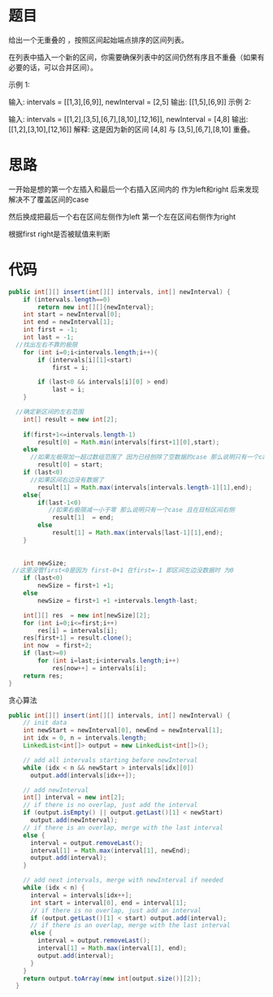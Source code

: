 



# 题目

给出一个无重叠的 ，按照区间起始端点排序的区间列表。

在列表中插入一个新的区间，你需要确保列表中的区间仍然有序且不重叠（如果有必要的话，可以合并区间）。

示例 1:

输入: intervals = [[1,3],[6,9]], newInterval = [2,5]
输出: [[1,5],[6,9]]
示例 2:

输入: intervals = [[1,2],[3,5],[6,7],[8,10],[12,16]], newInterval = [4,8]
输出: [[1,2],[3,10],[12,16]]
解释: 这是因为新的区间 [4,8] 与 [3,5],[6,7],[8,10] 重叠。

# 思路

一开始是想的第一个左插入和最后一个右插入区间内的 作为left和right 后来发现解决不了覆盖区间的case

然后换成把最后一个右在区间左侧作为left  第一个左在区间右侧作为right

根据first right是否被赋值来判断







# 代码

```java
public int[][] insert(int[][] intervals, int[] newInterval) {
    if (intervals.length==0)
        return new int[][]{newInterval};
    int start = newInterval[0];
    int end = newInterval[1];
    int first = -1;
    int last = -1;
  //找出左右不靠的极限
    for (int i=0;i<intervals.length;i++){
        if (intervals[i][1]<start)
            first = i;

        if (last<0 && intervals[i][0] > end)
            last = i;
    }

  //确定新区间的左右范围
    int[] result = new int[2];
  
    if(first+1<=intervals.length-1)
        result[0] = Math.min(intervals[first+1][0],start);
    else
      //如果左极限加一超过数组范围了 因为已经刨除了空数据的case 那么说明只有一个case 且在目标区间左侧
        result[0] = start;
    if (last<0)
      //如果区间右边没有数据了
        result[1] = Math.max(intervals[intervals.length-1][1],end);
    else{
        if(last-1<0)
           //如果右极限减一小于零 那么说明只有一个case 且在目标区间右侧
            result[1]  = end;
        else
            result[1] = Math.max(intervals[last-1][1],end);
    }
  
  
    int newSize;
 //这里没管first<0是因为 first-0+1 在first=-1 即区间左边没数据时 为0
    if (last<0)
        newSize = first+1 +1;
    else
        newSize = first+1 +1 +intervals.length-last;

    int[][] res  = new int[newSize][2];
    for (int i=0;i<=first;i++)
        res[i] = intervals[i];
    res[first+1] = result.clone();
    int now  = first+2;
    if (last>=0)
        for (int i=last;i<intervals.length;i++)
            res[now++] = intervals[i];
    return res;
}
```

贪心算法

```java
public int[][] insert(int[][] intervals, int[] newInterval) {
    // init data
    int newStart = newInterval[0], newEnd = newInterval[1];
    int idx = 0, n = intervals.length;
    LinkedList<int[]> output = new LinkedList<int[]>();

    // add all intervals starting before newInterval
    while (idx < n && newStart > intervals[idx][0])
      output.add(intervals[idx++]);

    // add newInterval
    int[] interval = new int[2];
    // if there is no overlap, just add the interval
    if (output.isEmpty() || output.getLast()[1] < newStart)
      output.add(newInterval);
    // if there is an overlap, merge with the last interval
    else {
      interval = output.removeLast();
      interval[1] = Math.max(interval[1], newEnd);
      output.add(interval);
    }

    // add next intervals, merge with newInterval if needed
    while (idx < n) {
      interval = intervals[idx++];
      int start = interval[0], end = interval[1];
      // if there is no overlap, just add an interval
      if (output.getLast()[1] < start) output.add(interval);
      // if there is an overlap, merge with the last interval
      else {
        interval = output.removeLast();
        interval[1] = Math.max(interval[1], end);
        output.add(interval);
      }
    }
    return output.toArray(new int[output.size()][2]);
  }
```

